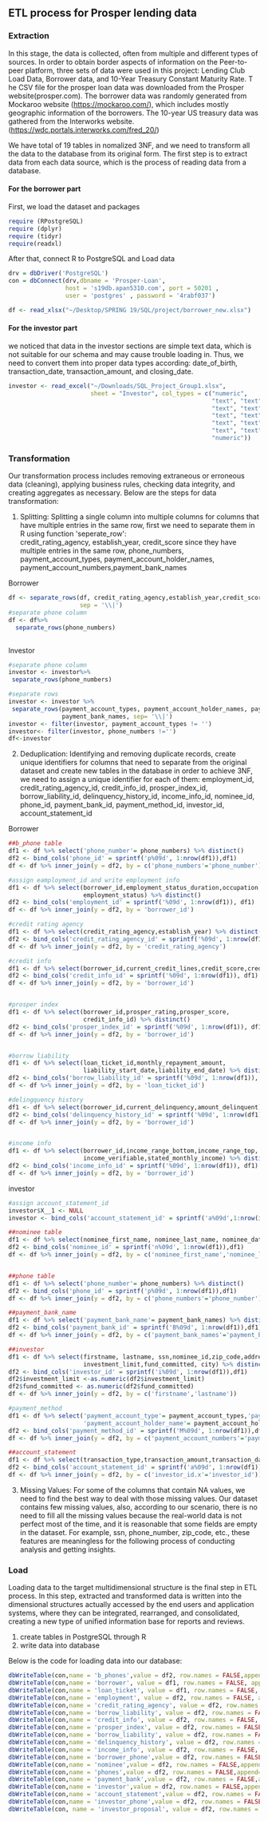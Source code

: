 ## ETL process for Prosper lending data


### Extraction

In this stage, the data is collected, often from multiple and different types of sources. In order to obtain border aspects of information on the Peer-to-peer platform, 
three sets of data were used in this project: Lending Club Load Data, Borrower data, and 10-Year Treasury Constant Maturity Rate. T
he CSV file for the prosper loan data was downloaded from the Prosper website(prosper.com). 
The borrower data was randomly generated from Mockaroo website (https://mockaroo.com/), which includes
mostly geographic information of the borrowers. The 10-year US treasury data was gathered from the Interworks website. (https://wdc.portals.interworks.com/fred_20/)

We have total of 19 tables in nomalized 3NF, and we need to transform all the data to the database from its original form. The first
step is to extract data from each data source, which is the process of reading data from a database. 

#### For the borrower part
First, we load the dataset and packages

```r
require (RPostgreSQL)
require (dplyr)
require (tidyr)
require(readxl)
```

After that, connect R to PostgreSQL and Load data
```r
drv = dbDriver('PostgreSQL')
con = dbConnect(drv,dbname = 'Prosper-Loan',
                host = 's19db.apan5310.com', port = 50201 ,
                user = 'postgres' , password = '4rabf037')

df <- read_xlsx("~/Desktop/SPRING 19/SQL/project/borrower_new.xlsx")
```
#### For the investor part

we noticed that data in the investor sections are simple text data, which is not suitable for our schema and may cause trouble loading in. 
Thus, we need to convert them into proper data types according: date_of_birth, transaction_date, transaction_amount, and closing_date.

```r
investor <- read_excel("~/Downloads/SQL_Project_Group1.xlsx", 
                       sheet = "Investor", col_types = c("numeric", 
                                                         "text", "text", "text", "date", "text", 
                                                         "text", "text", "text", "text", "text", 
                                                         "text", "text", "text", "text", "text", 
                                                         "text", "text", "text", "text", "date", 
                                                         "text", "text", "numeric", "date", 
                                                         "numeric"))
```

### Transformation

Our transformation process includes removing extraneous or erroneous data (cleaning), applying business rules, checking data integrity, and creating aggregates as necessary. 
Below are the steps for data transformation: 

1. Splitting: Splitting a single column into multiple columns
for columns that have multiple entries in the same row, first we need to separate them in R using function 'seperate_row':  
credit_rating_agency, establish_year, credit_score since they have multiple entries in the same row, 
phone_numbers, payment_account_types, payment_account_holder_names, payment_account_numbers,payment_bank_names

Borrower
```r
df <- separate_rows(df, credit_rating_agency,establish_year,credit_score,
                    sep = '\\|')
#separate phone column
df <- df%>%
  separate_rows(phone_numbers)
 
 ```
 
 Investor
 ```r
 #separate phone column
investor <- investor%>%
  separate_rows(phone_numbers)

#separate rows
investor <- investor %>%
  separate_rows(payment_account_types, payment_account_holder_names, payment_account_numbers,
                payment_bank_names, sep= '\\|')
investor <- filter(investor, payment_account_types != '')
investor<- filter(investor, phone_numbers !='')
df<-investor
```

2. Deduplication: Identifying and removing duplicate records, create unique identifiers
for columns that need to separate from the original dataset and create new tables in the database in order to achieve 3NF, 
we need to assign a unique identifier for each of them: employment_id, credit_rating_agency_id, credit_info_id, 
prosper_index_id, borrow_liability_id, delinquency_history_id, income_info_id, nominee_id, phone_id, 
payment_bank_id, payment_method_id, investor_id, account_statement_id


Borrower

```r
##b_phone table
df1 <- df %>% select('phone_number'= phone_numbers) %>% distinct()
df2 <- bind_cols('phone_id' = sprintf('p%09d', 1:nrow(df1)),df1)
df <- df %>% inner_join(y = df2, by = c('phone_numbers'='phone_number'))

#assign eamployment_id and write employment info
df1 <- df %>% select(borrower_id,employment_status_duration,occupation,
                     employment_status) %>% distinct()
df2 <- bind_cols('employment_id' = sprintf('%09d', 1:nrow(df1)), df1)
df <- df %>% inner_join(y = df2, by = 'borrower_id')

#credit rating agency
df1 <- df %>% select(credit_rating_agency,establish_year) %>% distinct()
df2 <- bind_cols('credit_rating_agency_id' = sprintf('%09d', 1:nrow(df1)), df1)
df <- df %>% inner_join(y = df2, by = 'credit_rating_agency')

#credit info
df1 <- df %>% select(borrower_id,current_credit_lines,credit_score,credit_rating_agency_id) %>% distinct()
df2 <- bind_cols('credit_info_id' = sprintf('%09d', 1:nrow(df1)), df1)
df <- df %>% inner_join(y = df2, by = 'borrower_id')


#prosper index
df1 <- df %>% select(borrower_id,prosper_rating,prosper_score,
                     credit_info_id) %>% distinct()
df2 <- bind_cols('prosper_index_id' = sprintf('%09d', 1:nrow(df1)), df1)
df <- df %>% inner_join(y = df2, by = 'borrower_id')


#borrow liability
df1 <- df %>% select(loan_ticket_id,monthly_repayment_amount,
                     liability_start_date,liability_end_date) %>% distinct()
df2 <- bind_cols('borrow_liability_id' = sprintf('%09d', 1:nrow(df1)), df1)
df <- df %>% inner_join(y = df2, by = 'loan_ticket_id')

#delingquency history
df1 <- df %>% select(borrower_id,current_delinquency,amount_delinquent) %>% distinct()
df2 <- bind_cols('delinquency_history_id' = sprintf('%09d', 1:nrow(df1)), df1)
df <- df %>% inner_join(y = df2, by = 'borrower_id')


#income info
df1 <- df %>% select(borrower_id,income_range_bottom,income_range_top,
                     income_verifiable,stated_monthly_income) %>% distinct()
df2 <- bind_cols('income_info_id' = sprintf('%09d', 1:nrow(df1)), df1)
df <- df %>% inner_join(y = df2, by = 'borrower_id')
```

investor

```r
#assign account_statement_id 
investor$X__1 <- NULL
investor <- bind_cols('account_statement_id' = sprintf('a%09d',1:nrow(investor)), investor)

##nominee table
df1 <- df %>% select(nominee_first_name, nominee_last_name, nominee_date_of_birth, nominee_relationship_with_investor) %>% distinct()
df2 <- bind_cols('nominee_id' = sprintf('n%09d', 1:nrow(df1)),df1)
df <- df %>% inner_join(y = df2, by = c('nominee_first_name','nominee_last_name'))


##phone table
df1 <- df %>% select('phone_number'= phone_numbers) %>% distinct()
df2 <- bind_cols('phone_id' = sprintf('p%09d', 1:nrow(df1)),df1)
df <- df %>% inner_join(y = df2, by = c('phone_numbers'='phone_number'))

##payment_bank_name
df1 <- df %>% select('payment_bank_name'= payment_bank_names) %>% distinct()
df2 <- bind_cols('payment_bank_id' = sprintf('B%09d', 1:nrow(df1)),df1)
df <- df %>% inner_join(y = df2, by = c('payment_bank_names'='payment_bank_name'))

##investor
df1 <- df %>% select(firstname, lastname, ssn,nominee_id,zip_code,address,date_of_birth,escrow_account_number,
                     investment_limit,fund_committed, city) %>% distinct()
df2 <- bind_cols('investor_id' = sprintf('i%09d', 1:nrow(df1)),df1)
df2$investment_limit <-as.numeric(df2$investment_limit)
df2$fund_committed <- as.numeric(df2$fund_committed)
df <- df %>% inner_join(y = df2, by = c('firstname','lastname'))

#payment_method
df1 <- df %>% select('payment_account_type'= payment_account_types,'payment_account_number'=payment_account_numbers,
                     'payment_account_holder_name'= payment_account_holder_names, payment_bank_id,investor_id) %>% distinct()
df2 <- bind_cols('payment_method_id' = sprintf('M%09d', 1:nrow(df1)),df1)
df <- df %>% inner_join(y = df2, by = c('payment_account_numbers'='payment_account_number'))

##account_statement
df1 <- df %>% select(transaction_type,transaction_amount,transaction_date,closing_balance,'investor_id'=investor_id.x) %>% distinct()
df2 <- bind_cols('account_statement_id' = sprintf('a%09d', 1:nrow(df1)),df1)
df <- df %>% inner_join(y = df2, by = c('investor_id.x'='investor_id'))
```



3. Missing Values: 
For some of the columns that contain NA values, we need to find the best way to deal with those missing values. 
Our dataset contains few missing values, also, according to our scenario, 
there is no need to fill all the missing values because the real-world data is not perfect most of the time, 
and it is reasonable that some fields are empty in the dataset. For example, ssn, phone_number, zip_code, etc., 
these features are meaningless for the following process of conducting analysis and getting insights.



### Load
Loading data to the target multidimensional structure is the final step in ETL process. 
In this step, extracted and transformed data is written into the dimensional structures actually accessed by the end users and application systems, 
where they can be integrated, rearranged, and consolidated, creating a new type of unified information base for reports and reviews. 

1. create tables in PostgreSQL through R
2. write data into database 


Below is the code for loading data into our database:

```r
dbWriteTable(con,name = 'b_phones',value = df2, row.names = FALSE,append=TRUE)
dbWriteTable(con,name = 'borrower', value = df1, row.names = FALSE, append = TRUE)
dbWriteTable(con,name = 'loan_ticket', value = df1, row.names = FALSE, append = TRUE)
dbWriteTable(con,name = 'employment', value = df2, row.names = FALSE, append = TRUE)
dbWriteTable(con,name = 'credit_rating_agency', value = df2, row.names = FALSE, append = TRUE)
dbWriteTable(con,name = 'borrow_liability', value = df2, row.names = FALSE, append = TRUE)
dbWriteTable(con,name = 'credit_info', value = df2, row.names = FALSE, append = TRUE)
dbWriteTable(con,name = 'prosper_index', value = df2, row.names = FALSE, append = TRUE)
dbWriteTable(con,name = 'borrow_liability', value = df2, row.names = FALSE, append = TRUE)
dbWriteTable(con,name = 'delinquency_history', value = df2, row.names = FALSE, append = TRUE)
dbWriteTable(con,name = 'income_info', value = df2, row.names = FALSE, append = TRUE)
dbWriteTable(con,name = 'borrower_phone',value = df2, row.names = FALSE,append=TRUE)
dbWriteTable(con,name = 'nominee',value = df2, row.names = FALSE,append=TRUE)
dbWriteTable(con,name = 'phones',value = df2, row.names = FALSE,append=TRUE)
dbWriteTable(con,name = 'payment_bank',value = df2, row.names = FALSE,append=TRUE)
dbWriteTable(con,name = 'investor',value = df2, row.names = FALSE,append=TRUE)
dbWriteTable(con,name = 'account_statement',value = df2, row.names = FALSE,append=TRUE)
dbWriteTable(con,name = 'investor_phone',value = df2, row.names = FALSE,append=TRUE)
dbWriteTable(con, name = 'investor_proposal', value = df2, row.names = FALSE, append = TRUE)
```


















